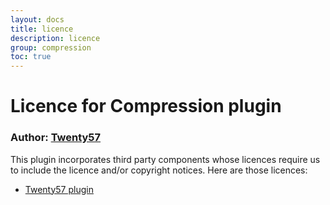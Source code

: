 ```yaml
---
layout: docs
title: licence
description: licence
group: compression
toc: true
---
```

# Licence for Compression plugin

### Author: [Twenty57](http://www.twenty57.com)

This plugin incorporates third party components whose licences require us to include the licence and/or copyright notices. Here are those licences:

- [Twenty57 plugin](https://linx.software/plugins/builtin/licence/)
